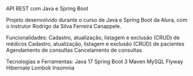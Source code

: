 API REST com Java e Spring Boot

Projeto desenvolvido durante o curso de Java e Spring Boot da Alura, com o instrutor Rodrigo da Silva Ferreira Canappele.

Funcionalidades:
Cadastro, atualização, listagem e exclusão (CRUD) de médicos
Cadastro, atualização, listagem e exclusão (CRUD) de pacientes
Agendamento de consultas
Cancelamento de consultas

Tecnologias e Ferramentas:
Java 17
Spring Boot 3
Maven
MySQL
Flyway
Hibernate
Lombok
Insomnia
